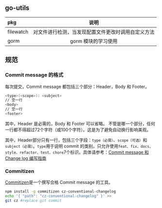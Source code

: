 ## go-utils
| pkg| 说明| 
| :--- | :---: | 
|filewatch |对文件进行检测，当发现配置文件更改时调用自定义方法 |
|gorm|gorm 模块的学习使用

## 规范
### Commit message 的格式
每次提交，Commit message 都包括三个部分：Header，Body 和 Footer。
```bash
<type>(<scope>): <subject>
// 空一行
<body>
// 空一行
<footer>
```
其中，Header 是必需的，Body 和 Footer 可以省略。
不管是哪一个部分，任何一行都不得超过72个字符（或100个字符）。这是为了避免自动换行影响美观。

其中，Header部分只有一行，包括三个字段：`type（必需）`、`scope（可选）`和`subject（必需）`。`type`用于说明 commit 的类别，只允许使用`feat、fix、docs、style、refactor、test、chore`7个标识。具体请参考：[Commit message 和 Change log 编写指南](https://www.ruanyifeng.com/blog/2016/01/commit_message_change_log.html)
### Commitizen
[Commitizen](https://github.com/commitizen/cz-cli)是一个撰写合格 Commit message 的工具。
```bash
npm install -g commitizen cz-conventional-changelog
echo '{ "path": "cz-conventional-changelog" }' >>
git cz #replace git commit
```